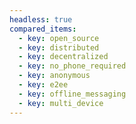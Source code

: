 ```yaml
---
headless: true
compared_items:
  - key: open_source
  - key: distributed
  - key: decentralized
  - key: no_phone_required
  - key: anonymous
  - key: e2ee
  - key: offline_messaging
  - key: multi_device
---
```

